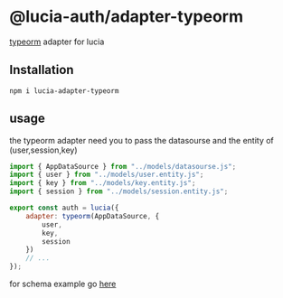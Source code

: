 # @lucia-auth/adapter-typeorm

[typeorm](https://typeorm.io/) adapter for lucia

## Installation

```
npm i lucia-adapter-typeorm
```

## usage 

the typeorm adapter need you to pass the datasourse and the entity of (user,session,key)
```js
import { AppDataSource } from "../models/datasourse.js";
import { user } from "../models/user.entity.js";
import { key } from "../models/key.entity.js";
import { session } from "../models/session.entity.js";

export const auth = lucia({
    adapter: typeorm(AppDataSource, {
        user,
        key,
        session
    })
    // ...
});
```

for schema example go [here](./examples/schema)
